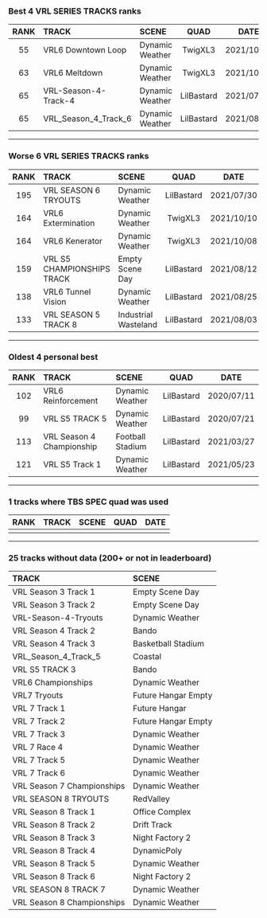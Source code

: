 ### Best 4 VRL SERIES TRACKS ranks
|RANK|TRACK|SCENE|QUAD|DATE|
|:---:|:---|:---|:---:|:---:|
|55|VRL6 Downtown Loop|Dynamic Weather|TwigXL3|2021/10/10|
|63|VRL6 Meltdown|Dynamic Weather|TwigXL3|2021/10/07|
|65|VRL-Season-4-Track-4|Dynamic Weather|LilBastard|2021/07/30|
|65|VRL_Season_4_Track_6|Dynamic Weather|LilBastard|2021/08/20|
---
### Worse 6 VRL SERIES TRACKS ranks
|RANK|TRACK|SCENE|QUAD|DATE|
|:---:|:---|:---|:---:|:---:|
|195|VRL SEASON 6 TRYOUTS|Dynamic Weather|LilBastard|2021/07/30|
|164|VRL6 Extermination|Dynamic Weather|TwigXL3|2021/10/10|
|164|VRL6 Kenerator|Dynamic Weather|TwigXL3|2021/10/08|
|159|VRL S5 CHAMPIONSHIPS TRACK|Empty Scene Day|LilBastard|2021/08/12|
|138|VRL6 Tunnel Vision|Dynamic Weather|LilBastard|2021/08/25|
|133|VRL SEASON 5 TRACK 8|Industrial Wasteland|LilBastard|2021/08/03|
---
### Oldest 4 personal best
|RANK|TRACK|SCENE|QUAD|DATE|
|:---:|:---|:---|:---:|:---:|
|102|VRL6 Reinforcement|Dynamic Weather|LilBastard|2020/07/11|
|99|VRL S5 TRACK 5|Dynamic Weather|LilBastard|2020/07/21|
|113|VRL Season 4 Championship|Football Stadium|LilBastard|2021/03/27|
|121|VRL S5 Track 1|Dynamic Weather|LilBastard|2021/05/23|
---
### 1 tracks where TBS SPEC quad was used
|RANK|TRACK|SCENE|QUAD|DATE|
|:---:|:---|:---|:---:|:---:|
||||||
---
### 25 tracks without data (200+ or not in leaderboard)
|TRACK|SCENE|
|:---|:---|
|VRL Season 3 Track 1|Empty Scene Day|
|VRL Season 3 Track 2|Empty Scene Day|
|VRL-Season-4-Tryouts|Dynamic Weather|
|VRL Season 4 Track 2|Bando|
|VRL Season 4 Track 3|Basketball Stadium|
|VRL_Season_4_Track_5|Coastal|
|VRL S5 TRACK 3|Bando|
|VRL6 Championships|Dynamic Weather|
|VRL7 Tryouts|Future Hangar Empty|
|VRL 7 Track 1|Future Hangar|
|VRL 7 Track 2|Future Hangar Empty|
|VRL 7 Track 3|Dynamic Weather|
|VRL 7 Race 4|Dynamic Weather|
|VRL 7 Track 5|Dynamic Weather|
|VRL 7 Track 6|Dynamic Weather|
|VRL Season 7 Championships|Dynamic Weather|
|VRL SEASON 8 TRYOUTS|RedValley|
|VRL Season 8 Track 1|Office Complex|
|VRL Season 8 Track 2|Drift Track|
|VRL Season 8 Track 3|Night Factory 2|
|VRL Season 8 Track 4|DynamicPoly|
|VRL Season 8 Track 5|Dynamic Weather|
|VRL Season 8 Track 6|Night Factory 2|
|VRL SEASON 8 TRACK 7|Dynamic Weather|
|VRL Season 8 Championships|Dynamic Weather|
